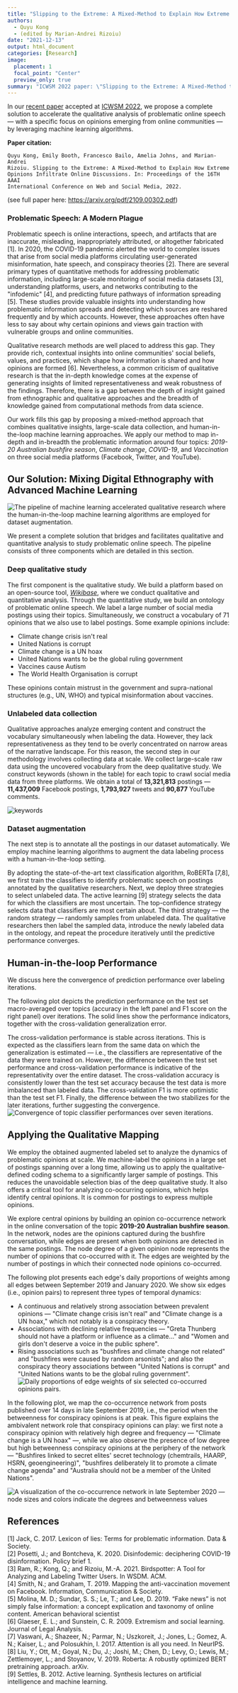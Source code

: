 ```yaml
---
title: "Slipping to the Extreme: A Mixed-Method to Explain How Extreme Opinions Infiltrate Online Discussions"
authors:
  - Quyu Kong
  - (edited by Marian-Andrei Rizoiu)
date: "2021-12-13"
output: html_document
categories: [Research]
image:
  placement: 1
  focal_point: "Center"
  preview_only: true
summary: "ICWSM 2022 paper: \"Slipping to the Extreme: A Mixed-Method to Explain How Extreme Opinions Infiltrate Online Discussions\" "
---
```


In our [recent paper](https://arxiv.org/pdf/2109.00302.pdf) accepted at [ICWSM 2022](https://www.icwsm.org/2022/index.html/), we propose a complete solution to accelerate the qualitative analysis of problematic online speech — with a specific focus on opinions emerging from online communities — by leveraging machine learning algorithms.

**Paper citation:**
```
Quyu Kong, Emily Booth, Francesco Bailo, Amelia Johns, and Marian-Andrei 
Rizoiu. Slipping to the Extreme: A Mixed-Method to Explain How Extreme 
Opinions Infiltrate Online Discussions. In: Proceedings of the 16TH AAAI 
International Conference on Web and Social Media, 2022.
```
(see full paper here: https://arxiv.org/pdf/2109.00302.pdf)

### Problematic Speech: A Modern Plague
Problematic speech is online interactions, speech, and artifacts that are inaccurate, misleading, inappropriately attributed, or altogether fabricated [1]. 
In 2020, the COVID-19 pandemic alerted the world to complex issues that arise from social media platforms circulating user-generated misinformation, hate speech, and conspiracy theories [2]. 
There are several primary types of quantitative methods for addressing problematic information, including large-scale monitoring of social media datasets [3], understanding platforms, users, and networks contributing to the "infodemic" [4], and predicting future pathways of information spreading [5].
These studies provide valuable insights into understanding how problematic information spreads and detecting which sources are reshared frequently and by which accounts. 
However, these approaches often have less to say about why certain opinions and views gain traction with vulnerable groups and online communities. 

Qualitative research methods are well placed to address this gap. 
They provide rich, contextual insights into online communities' social beliefs, values, and practices, which shape how information is shared and how opinions are formed [6].
Nevertheless, a common criticism of qualitative research is that the in-depth knowledge comes at the expense of generating insights of limited representativeness and weak robustness of the findings. 
Therefore, there is a gap between the depth of insight gained from ethnographic and qualitative approaches and the breadth of knowledge gained from computational methods from data science.

Our work fills this gap by proposing a mixed-method approach that combines qualitative insights, large-scale data collection, and human-in-the-loop machine learning approaches. 
We apply our method to map in-depth and in-breadth the problematic information around four topics: 
*2019-20 Australian bushfire season*,
*Climate change*,
*COVID-19*, and
*Vaccination*
on three social media platforms (Facebook, Twitter, and YouTube).

## Our Solution: Mixing Digital Ethnography with Advanced Machine Learning

![The pipeline of machine learning accelerated qualitative research where the human-in-the-loop machine learning algorithms are employed for dataset augmentation.](fig1.png)

We present a complete solution that bridges and facilitates qualitative and quantitative analysis to study problematic online speech. 
The pipeline consists of three components which are detailed in this section.

### Deep qualitative study
The first component is the qualitative study. 
We build a platform based on an open-source tool, [*Wikibase*](https://wikiba.se/), where we conduct qualitative and quantitative analysis.
Through the quantitative study, we build an ontology of problematic online speech.
We label a large number of social media postings using their topics.
Simultaneously, we construct a vocabulary of 71 opinions that we also use to label postings.
Some example opinions include:
  - Climate change crisis isn't real
  - United Nations is corrupt
  - Climate change is a UN hoax
  - United Nations wants to be the global ruling government
  - Vaccines cause Autism
  - The World Health Organisation is corrupt

These opinions contain mistrust in the government and supra-national structures (e.g., UN, WHO) and typical misinformation about vaccines.

### Unlabeled data collection
Qualitative approaches analyze emerging content and construct the vocabulary simultaneously when labeling the data.
However, they lack representativeness as they tend to be overly concentrated on narrow areas of the narrative landscape.
For this reason, the second step in our methodology involves collecting data at scale.
We collect large-scale raw data using the uncovered vocabulary from the deep qualitative study. 
We construct keywords (shown in the table) for each topic to crawl social media data from three platforms. 
We obtain a total of **13,321,813** postings — **11,437,009** Facebook postings, **1,793,927** tweets and **90,877** YouTube comments.

![keywords](table.png)

### Dataset augmentation
The next step is to annotate all the postings in our dataset automatically.
We employ machine learning algorithms to augment the data labeling process with a human-in-the-loop setting.

By adopting the state-of-the-art text classification algorithm, RoBERTa [7,8], we first train the classifiers to identify problematic speech on postings annotated by the qualitative researchers. 
Next, we deploy three strategies to select unlabeled data. 
The active learning [9] strategy selects the data for which the classifiers are most uncertain. 
The top-confidence strategy selects data that classifiers are most certain about. 
The third strategy — the random strategy — randomly samples from unlabeled data. 
The qualitative researchers then label the sampled data, introduce the newly labeled data in the ontology, and repeat the procedure iteratively until the predictive performance converges.

## Human-in-the-loop Performance
We discuss here the convergence of prediction performance over labeling iterations.

The following plot depicts the prediction performance on the test set macro-averaged over topics (accuracy in the left panel and F1 score on the right panel) over iterations.
The solid lines show the performance indicators, together with the cross-validation generalization error.

The cross-validation performance is stable across iterations. 
This is expected as the classifiers learn from the same data on which the generalization is estimated — i.e., the classifiers are representative of the data they were trained on.
However, the difference between the test set performance and cross-validation performance is indicative of the representativity over the entire dataset. 
The cross-validation accuracy is consistently lower than the test set accuracy because the test data is more imbalanced than labeled data. 
The cross-validation F1 is more optimistic than the test set F1. 
Finally, the difference between the two stabilizes for the later iterations, further suggesting the convergence.
![Convergence of topic classifier performances over seven iterations.](fig3.png)
## Applying the Qualitative Mapping

We employ the obtained augmented labeled set to analyze the dynamics of problematic opinions at scale. 
We machine-label the opinions in a large set of postings spanning over a long time, allowing us to apply the qualitative-defined coding schema to a significantly larger sample of postings.
This reduces the unavoidable selection bias of the deep qualitative study. 
It also offers a critical tool for analyzing co-occurring opinions, which helps identify central opinions. 
It is common for postings to express multiple opinions.

We explore central opinions by building an opinion co-occurrence network in the online conversation of the topic **2019-20 Australian bushfire season**. 
In the network, nodes are the opinions captured during the bushfire conversation, while edges are present when both opinions are detected in the same postings. 
The node degree of a given opinion node represents the number of opinions that co-occurred with it. 
The edges are weighted by the number of postings in which their connected node opinions co-occurred.

The following plot presents each edge's daily proportions of weights among all edges between September 2019 and January 2020. 
We show six edges (i.e., opinion pairs) to represent three types of temporal dynamics:
  - A continuous and relatively strong association between prevalent opinions — "Climate change crisis isn't real" and "Climate change is a UN hoax," which not notably is a conspiracy theory.
  - Associations with declining relative frequencies — "Greta Thunberg should not have a platform or influence as a climate..." and "Women and girls don't deserve a voice in the public sphere".
  - Rising associations such as "bushfires and climate change not related" and "bushfires were caused by random arsonists"; and also the conspiracy theory associations between "United Nations is corrupt" and "United Nations wants to be the global ruling government".
![Daily proportions of edge weights of six selected co-occurred opinions pairs.](fig2.png)

In the following plot, we map the co-occurrence network from posts published over 14 days in late September 2019, i.e., the period when the betweenness for conspiracy opinions is at peak. 
This figure explains the ambivalent network role that conspiracy opinions can play: we first note a conspiracy opinion with relatively high degree and frequency — "Climate change is a UN hoax" —, while we also observe the presence of low degree but high betweenness conspiracy opinions at the periphery of the network — "Bushfires linked to secret elites' secret technology (chemtrails, HAARP, HSRN, geoengineering)", "bushfires deliberately lit to promote a climate change agenda" and "Australia should not be a member of the United Nations".

![A visualization of the co-occurrence network in late September 2020 — node sizes and colors indicate the degrees and betweenness values](featured.png)

## References
[1] Jack, C. 2017. Lexicon of lies: Terms for problematic information. Data & Society.  
[2] Posetti, J.; and Bontcheva, K. 2020. Disinfodemic: deciphering COVID-19 disinformation. Policy brief 1.  
[3] Ram, R.; Kong, Q.; and Rizoiu, M.-A. 2021. Birdspotter: A Tool for Analyzing and Labeling Twitter Users. In WSDM. ACM.  
[4] Smith, N.; and Graham, T. 2019. Mapping the anti-vaccination movement on Facebook. Information, Communication & Society.  
[5] Molina, M. D.; Sundar, S. S.; Le, T.; and Lee, D. 2019. “Fake news” is not simply false information: a concept explication and taxonomy of online content. American behavioral scientist   
[6] Glaeser, E. L.; and Sunstein, C. R. 2009. Extremism and social learning. Journal of Legal Analysis.  
[7] Vaswani, A.; Shazeer, N.; Parmar, N.; Uszkoreit, J.; Jones, L.; Gomez, A. N.; Kaiser, L.; and Polosukhin, I. 2017. Attention is all you need. In NeurIPS.  
[8] Liu, Y.; Ott, M.; Goyal, N.; Du, J.; Joshi, M.; Chen, D.; Levy, O.; Lewis, M.; Zettlemoyer, L.; and Stoyanov, V. 2019. Roberta: A robustly optimized BERT pretraining approach. arXiv.  
[9] Settles, B. 2012. Active learning. Synthesis lectures on artificial intelligence and machine learning.